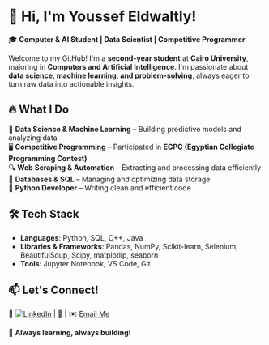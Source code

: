 

# 👋 Hi, I'm Youssef Eldwaltly!  

🎓 **Computer & AI Student | Data Scientist | Competitive Programmer**  

Welcome to my GitHub! I'm a **second-year student** at **Cairo University**, majoring in **Computers and Artificial Intelligence**. I'm passionate about **data science, machine learning, and problem-solving**, always eager to turn raw data into actionable insights.  

## 🔥 What I Do  
🚀 **Data Science & Machine Learning** – Building predictive models and analyzing data  
🖥️ **Competitive Programming** – Participated in **ECPC (Egyptian Collegiate Programming Contest)**  
🔍 **Web Scraping & Automation** – Extracting and processing data efficiently  
💾 **Databases & SQL** – Managing and optimizing data storage  
🐍 **Python Developer** – Writing clean and efficient code  

## 🛠️ Tech Stack  
- **Languages**: Python, SQL, C++, Java  
- **Libraries & Frameworks**: Pandas, NumPy, Scikit-learn, Selenium, BeautifulSoup, Scipy, matplotlip, seaborn  
- **Tools**: Jupyter Notebook, VS Code, Git  

## 📫 Let's Connect!  
💼 [![LinkedIn](https://img.shields.io/badge/LinkedIn-0077B5?style=flat&logo=linkedin&logoColor=white)](https://www.linkedin.com/in/youssef-eldwaltly/) | 📝 | ✉️ [Email Me](mailto:youssef2005aldwaltly@gmail.com)  

🚀 **Always learning, always building!**  
